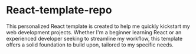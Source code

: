 # React-template-repo
 This personalized React template is created to help me quickly kickstart my web development projects. Whether I'm a beginner learning React or an experienced developer seeking to streamline my workflow, this template offers a solid foundation to build upon, tailored to my specific needs.
